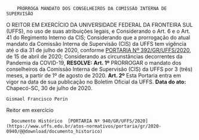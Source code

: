         PRORROGA MANDATO DOS CONSELHEIROS DA COMISSÃO INTERNA DE SUPERVISÃO  

 O REITOR EM EXERCÍCIO DA UNIVERSIDADE FEDERAL DA FRONTEIRA SUL (UFFS), no uso de suas atribuições legais, e Considerando o Art. 6 e o Art. 41 do Regimento Interno da CIS; Considerando que a prorrogação do atual mandato da Comissão Interna de Supervisão (CIS) da UFFS tem vigência até o dia 31 de julho de 2020, conforme [PORTARIA Nº 392/GR/UFFS/2020](https://www.uffs.edu.br/atos-normativos/portaria/gr/2020-0392), de 15 de abril de 2020; Considerando as circunstâncias decorrentes da Pandemia da COVID-19,  **RESOLVE:**     **Art. 1º**  PRORROGAR o mandato dos conselheiros da Comissão Interna de Supervisão (CIS) da UFFS por 3 (três) meses, a partir de 1º de agosto de 2020.    **Art. 2º**  Esta Portaria entra em vigor na data de sua publicação no Boletim Oficial da UFFS.        **Data do ato:** Chapecó-SC, 30 de julho de 2020.   
 

    Gismael Francisco Perin   
 Reitor em exercício 

      Documento Histórico  [PORTARIA Nº 940/GR/UFFS/2020](https://www.uffs.edu.br/atos-normativos/portaria/gr/2020-0940/@@download/documento_historico)     
      